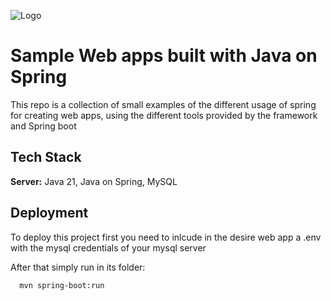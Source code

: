 
![Logo](https://miro.medium.com/v2/resize:fit:500/1*AbiX4LwtSNozoyfypcKvEg.png)


# Sample Web apps built with Java on Spring 

This repo is a collection of small examples of the different usage of spring for creating web apps, using the different tools provided by the framework and Spring boot


## Tech Stack

**Server:** Java 21, Java on Spring, MySQL



## Deployment

To deploy this project first you need to inlcude in the desire web app a .env with the mysql credentials of your mysql server

After that simply run in its folder:

```bash
  mvn spring-boot:run
```

